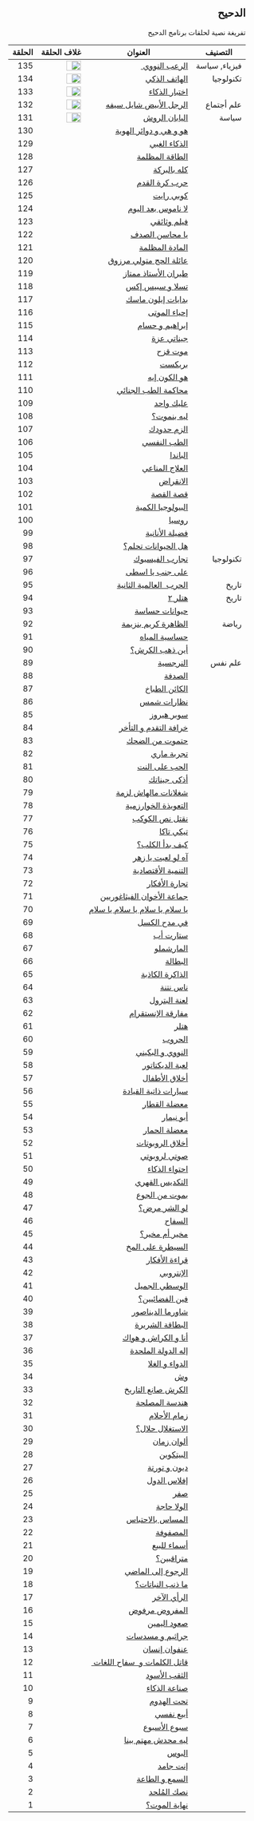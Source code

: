 <div dir="rtl">

<h2 dir="rtl">الدحيح</h2>
<p dir="rtl"> تفريغة نصية لحلقات برنامج الدحيح <p>





| التصنيف       | العنوان                                        | غلاف الحلقة                                                  | الحلقة |
| ------------- | ---------------------------------------------- | ------------------------------------------------------------ | ------ |
| فيزياء, سياسة | <a href="episodes/138.md">الرعب النووي </a>    | <image width="60%" height="70%" src="https://i.ytimg.com/vi/fPYCDLymh4Q/hqdefault.jpg?sqp=-oaymwEZCNACELwBSFXyq4qpAwsIARUAAIhCGAFwAQ==&rs=AOn4CLDAhRRXcZywAeP8T7C6NRQZyytorQ">  </image> | 135    |
| تكنولوجيا     | <a href="">الهاتف الذكي </a>                   | <image width="60%" height="70%" src="https://i.ytimg.com/vi/P6Dqi2DZHYU/hqdefault.jpg?sqp=-oaymwEZCPYBEIoBSFXyq4qpAwsIARUAAIhCGAFwAQ==&rs=AOn4CLCybh-SFLGL1QKjsbN9Pa8PpJdzpA"> </image> | 134    |
|               | <a href=""> اختبار الذكاء </a>                 | <image width="60%" height="70%" src="https://i.ytimg.com/vi/bkqGAcAmyJc/hqdefault.jpg?sqp=-oaymwEZCPYBEIoBSFXyq4qpAwsIARUAAIhCGAFwAQ==&rs=AOn4CLCc-_AgZHREIIcu4SZnf90ILaaCiQ"> </image> | 133    |
| علم أجتماع    | <a href=""> الرجل الأبيض شايل سيفه </a>        | <image width="60%" height="70%" src="https://i.ytimg.com/vi/mP6Psd6YcQI/hqdefault.jpg?sqp=-oaymwEZCPYBEIoBSFXyq4qpAwsIARUAAIhCGAFwAQ==&rs=AOn4CLBvfuDBjKB1Tx42KHQxyre1NcoAHg"> </image> | 132    |
| سياسة         | <a href=""> اليابان الروش </a>                 | <image width="60%" height="70%" src="https://i.ytimg.com/vi/UuwA_avpd8o/hqdefault.jpg?sqp=-oaymwEZCPYBEIoBSFXyq4qpAwsIARUAAIhCGAFwAQ==&rs=AOn4CLAn_zxgcX9F7NKNTlksRJSAxvj9Tg"> </image> | 131    |
|               | <a href="">هو و هي و دوائر الهوية</a>          |                                                              | 130    |
|               | <a href="">الذكاء الغبي</a>                    |                                                              | 129    |
|               | <a href="">الطاقة المظلمة</a>                  |                                                              | 128    |
|               | <a href="">كله بالبركة</a>                     |                                                              | 127    |
|               | <a href="">حرب كرة القدم</a>                   |                                                              | 126    |
|               | <a href="">كوبي رايت</a>                       |                                                              | 125    |
|               | <a href="">لا ناموس بعد اليوم</a>              |                                                              | 124    |
|               | <a href="">فيلم وثائقي</a>                     |                                                              | 123    |
|               | <a href="">يا محاسن الصدف</a>                  |                                                              | 122    |
|               | <a href="">المادة المظلمة</a>                  |                                                              | 121    |
|               | <a href="">عائلة الحج متولي مرزوق</a>          |                                                              | 120    |
|               | <a href="">طيران الأستاذ ممتاز</a>             |                                                              | 119    |
|               | <a href="">تسلا و سبيس إكس</a>                 |                                                              | 118    |
|               | <a href="">بدايات إيلون ماسك</a>               |                                                              | 117    |
|               | <a href="">إحياء الموتی</a>                    |                                                              | 116    |
|               | <a href="">إبراهيم و حسام</a>                  |                                                              | 115    |
|               | <a href="">جيناتي عزة</a>                      |                                                              | 114    |
|               | <a href="">موت قزح</a>                         |                                                              | 113    |
|               | <a href="">بريكست</a>                          |                                                              | 112    |
|               | <a href="">هو الكون إيه</a>                    |                                                              | 111    |
|               | <a href="">محاكمة الطب الجنائي</a>             |                                                              | 110    |
|               | <a href="">عليك واحد</a>                       |                                                              | 109    |
|               | <a href="">ليه بنموت؟</a>                      |                                                              | 108    |
|               | <a href="">الزم حدودك</a>                      |                                                              | 107    |
|               | <a href="">الطب النفسي</a>                     |                                                              | 106    |
|               | <a href="">الباندا</a>                         |                                                              | 105    |
|               | <a href="">العلاج المناعي</a>                  |                                                              | 104    |
|               | <a href="">الانقراض</a>                        |                                                              | 103    |
|               | <a href="">قصة القصة</a>                       |                                                              | 102    |
|               | <a href="">البيولوجيا الكمية</a>               |                                                              | 101    |
|               | <a href="">روسيا</a>                           |                                                              | 100    |
|               | <a href="">فضيلة الأنانية</a>                  |                                                              | 99     |
|               | <a href="">هل الحيوانات تحلم؟</a>              |                                                              | 98     |
| تكنولوجيا     | <a href="">تجارب الفيسبوك</a>                  |                                                              | 97     |
|               | <a href="">علی جنب يا اسطی</a>                 |                                                              | 96     |
| تاريخ         | <a href="">الحرب  العالمية الثانية</a>         |                                                              | 95     |
| تاريخ         | <a href="">هتلر ٢</a>                          |                                                              | 94     |
|               | <a href="">حيوانات حساسة </a>                  |                                                              | 93     |
| رياضة         | <a href="">الظاهرة كريم بنزيمة</a>             |                                                              | 92     |
|               | <a href="">حساسية المياه</a>                   |                                                              | 91     |
|               | <a href="">أين ذهب الكرش؟</a>                  |                                                              | 90     |
| علم نفس       | <a href="">النرجسية</a>                        |                                                              | 89     |
|               | <a href="">الصدفة</a>                          |                                                              | 88     |
|               | <a href="">الكائن الطباخ</a>                   |                                                              | 87     |
|               | <a href="">نظارات شمس</a>                      |                                                              | 86     |
|               | <a href="">سوبر هيروز</a>                      |                                                              | 85     |
|               | <a href="">خرافة التقدم و التأخر</a>           |                                                              | 84     |
|               | <a href="">حتموت من الضحك</a>                  |                                                              | 83     |
|               | <a href="">تجربة ماري</a>                      |                                                              | 82     |
|               | <a href="">الحب علی النت</a>                   |                                                              | 81     |
|               | <a href="">أذكی جيناتك</a>                     |                                                              | 80     |
|               | <a href="">شغلانات مالهاش لزمة</a>             |                                                              | 79     |
|               | <a href="">التعويذة الخوارزمية</a>             |                                                              | 78     |
|               | <a href="">نقتل نص الكوكب</a>                  |                                                              | 77     |
|               | <a href="">تيكي تاكا</a>                       |                                                              | 76     |
|               | <a href="">كيف بدأ الكلب؟</a>                  |                                                              | 75     |
|               | <a href="">آه لو لعبت يا زهر</a>               |                                                              | 74     |
|               | <a href="">التنمية الأقتصادية</a>              |                                                              | 73     |
|               | <a href="">تجارة الأفكار</a>                   |                                                              | 72     |
|               | <a href="">جماعة الأخوان الفيثاغوريين</a>      |                                                              | 71     |
|               | <a href="">يا سلام يا سلام يا سلام يا سلام</a> |                                                              | 70     |
|               | <a href="">في مدح الكسل</a>                    |                                                              | 69     |
|               | <a href="">ستارت أب</a>                        |                                                              | 68     |
|               | <a href="">المارشملو</a>                       |                                                              | 67     |
|               | <a href="">البطالة</a>                         |                                                              | 66     |
|               | <a href="">الذاكرة الكاذبة</a>                 |                                                              | 65     |
|               | <a href="">ناس نتنة</a>                        |                                                              | 64     |
|               | <a href="">لعنة البترول</a>                    |                                                              | 63     |
|               | <a href="">مفارقة الإنستقرام</a>               |                                                              | 62     |
|               | <a href="">هتلر</a>                            |                                                              | 61     |
|               | <a href="">الحروب</a>                          |                                                              | 60     |
|               | <a href="">النووي و البكيني</a>                |                                                              | 59     |
|               | <a href="">لعبة الديكتاتور</a>                 |                                                              | 58     |
|               | <a href="">أخلاق الأطفال</a>                   |                                                              | 57     |
|               | <a href="">سيارات ذاتية القيادة</a>            |                                                              | 56     |
|               | <a href="">معضلة القطار</a>                    |                                                              | 55     |
|               | <a href="">أبو نيمار</a>                       |                                                              | 54     |
|               | <a href="">معضلة الحمار</a>                    |                                                              | 53     |
|               | <a href="">أخلاق الروبوتات</a>                 |                                                              | 52     |
|               | <a href="">صوتي لروبوتي</a>                    |                                                              | 51     |
|               | <a href="">احتواء الذكاء</a>                   |                                                              | 50     |
|               | <a href="">التكديس القهري</a>                  |                                                              | 49     |
|               | <a href="">بموت من الجوع</a>                   |                                                              | 48     |
|               | <a href="">لو الشر مرض؟</a>                    |                                                              | 47     |
|               | <a href="">السفاح</a>                          |                                                              | 46     |
|               | <a href="">مخير أم مخير؟</a>                   |                                                              | 45     |
|               | <a href="">السيطرة علی المخ</a>                |                                                              | 44     |
|               | <a href="">قراءة الأفكار</a>                   |                                                              | 43     |
|               | <a href="">الإنتروبي</a>                       |                                                              | 42     |
|               | <a href="">الوسطي الجميل</a>                   |                                                              | 41     |
|               | <a href="">فين الفضائيين؟</a>                  |                                                              | 40     |
|               | <a href="">شاورما الديناصور</a>                |                                                              | 39     |
|               | <a href="">البطاقة الشريرة</a>                 |                                                              | 38     |
|               | <a href="">أنا و الكراش و هواك</a>             |                                                              | 37     |
|               | <a href="">إله الدولة الملحدة</a>              |                                                              | 36     |
|               | <a href="">الدواء و الغلا</a>                  |                                                              | 35     |
|               | <a href="">وش</a>                              |                                                              | 34     |
|               | <a href="">الكرش صانع التاريخ</a>              |                                                              | 33     |
|               | <a href="">هندسة المصلحة</a>                   |                                                              | 32     |
|               | <a href="">زمام الأحلام</a>                    |                                                              | 31     |
|               | <a href="">الاستغلال حلال؟</a>                 |                                                              | 30     |
|               | <a href="">ألوان زمان</a>                      |                                                              | 29     |
|               | <a href="">البيتكوين</a>                       |                                                              | 28     |
|               | <a href="">ديون و تورتة</a>                    |                                                              | 27     |
|               | <a href="">إفلاس الدول</a>                     |                                                              | 26     |
|               | <a href="">صفر</a>                             |                                                              | 25     |
|               | <a href="">الولا حاجة</a>                      |                                                              | 24     |
|               | <a href="">المساس بالاحتباس</a>                |                                                              | 23     |
|               | <a href="">المصفوفة</a>                        |                                                              | 22     |
|               | <a href="">أسماء للبيع</a>                     |                                                              | 21     |
|               | <a href="">متراقبين؟</a>                       |                                                              | 20     |
|               | <a href="">الرجوع إلی الماضي</a>               |                                                              | 19     |
|               | <a href="">ما ذنب النباتات؟</a>                |                                                              | 18     |
|               | <a href="">الرأي الآخر</a>                     |                                                              | 17     |
|               | <a href="">المفروض مرفوض</a>                   |                                                              | 16     |
|               | <a href="">صعود اليمين</a>                     |                                                              | 15     |
|               | <a href="">جراثيم و مسدسات</a>                 |                                                              | 14     |
|               | <a href="">عنفوان إنسان</a>                    |                                                              | 13     |
|               | <a href="">قاتل الكلمات و  سفاح اللغات </a>    |                                                              | 12     |
|               | <a href="">الثقب الأسود</a>                    |                                                              | 11     |
|               | <a href="">صناعة الذكاء</a>                    |                                                              | 10     |
|               | <a href="">تحت الهدوم</a>                      |                                                              | 9      |
|               | <a href="">أبيع نفسي</a>                       |                                                              | 8      |
|               | <a href="">سبوع الأسبوع</a>                    |                                                              | 7      |
|               | <a href="">ليه محدش مهتم بينا</a>              |                                                              | 6      |
|               | <a href="">البوس</a>                           |                                                              | 5      |
|               | <a href="">إنت جامد</a>                        |                                                              | 4      |
|               | <a href="">السمع و الطاعة</a>                  |                                                              | 3      |
|               | <a href="">نصك المُلحد</a>                      |                                                              | 2      |
|               | <a href="">نهاية الموت؟</a>                    |                                                              | 1      |




































</div>